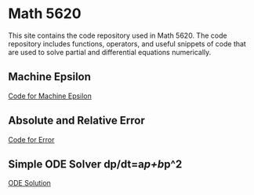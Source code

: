 # Math 5620
This site contains the code repository used in Math 5620. The code repository includes functions, operators, and useful snippets of code that are used to solve partial and differential equations numerically.

## Machine Epsilon
[Code for Machine Epsilon](https://t-turner.github.io/epsilon)

## Absolute and Relative Error
[Code for Error](https://t-turner.github.io/error)

## Simple ODE Solver dp/dt=a*p+b*p^2
[ODE Solution](https://t-turner.github.io/ode1)
